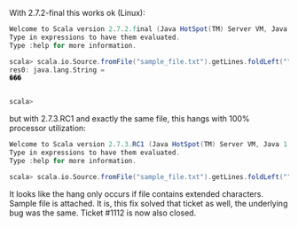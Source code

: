 With 2.7.2-final this works ok (Linux):

```scala
Welcome to Scala version 2.7.2.final (Java HotSpot(TM) Server VM, Java 1.6.0_07).
Type in expressions to have them evaluated.
Type :help for more information.

scala> scala.io.Source.fromFile("sample_file.txt").getLines.foldLeft("")(_ + _)          
res0: java.lang.String = 
���


scala>
```

but with 2.7.3.RC1 and exactly the same file, this hangs with 100% processor utilization:

```scala
Welcome to Scala version 2.7.3.RC1 (Java HotSpot(TM) Server VM, Java 1.6.0_07).
Type in expressions to have them evaluated.
Type :help for more information.

scala> scala.io.Source.fromFile("sample_file.txt").getLines.foldLeft("")(_ + _)
```

It looks like the hang only occurs if file contains extended characters. Sample file is attached.
It is, this fix solved that ticket as well, the underlying bug was the same. Ticket #1112 is now also closed.
